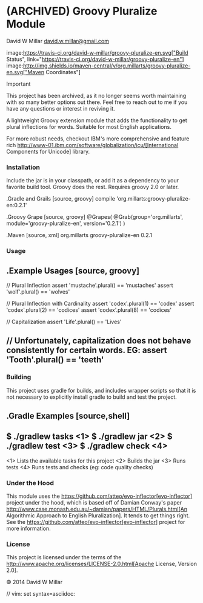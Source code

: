 # (ARCHIVED) Groovy Pluralize Module
David W Millar <david.w.millar@gmail.com>


image:https://travis-ci.org/david-w-millar/groovy-pluralize-en.svg["Build Status", link="https://travis-ci.org/david-w-millar/groovy-pluralize-en"]
image:http://img.shields.io/maven-central/v/org.millarts/groovy-pluralize-en.svg["Maven Coordinates"]


> [!IMPORTANT]
> This project has been archived, as it no longer seems worth maintaining with so many better options out there. Feel free to reach out to me if you have any questions or interest in reviving it.


A lightweight Groovy extension module that adds the functionality
to get plural inflections for words. Suitable for most English applications.

For more robust needs, checkout IBM's more comprehensive and feature rich
http://www-01.ibm.com/software/globalization/icu/[International Components for Unicode] library.

### Installation

Include the jar is in your classpath, or add it as a dependency to your favorite build tool.
Groovy does the rest.
Requires groovy 2.0 or later.


.Gradle and Grails
[source, groovy]
compile 'org.millarts:groovy-pluralize-en:0.2.1'

.Groovy Grape
[source, groovy]
@Grapes(
  @Grab(group='org.millarts', module='groovy-pluralize-en', version='0.2.1')
)

.Maven
[source, xml]
<dependency>
  <groupId>org.millarts</groupId>
  <artifactId>groovy-pluralize-en</artifactId>
  <version>0.2.1</version>
</dependency>

### Usage

.Example Usages
[source, groovy]
----
// Plural Inflection
assert 'mustache'.plural() == 'mustaches'
assert 'wolf'.plural()     == 'wolves'

// Plural Inflection with Cardinality
assert 'codex'.plural(1) == 'codex'
assert 'codex'.plural(2) == 'codices'
assert 'codex'.plural(8) == 'codices'

// Capitalization
assert 'Life'.plural() == 'Lives'

// Unfortunately, capitalization does not behave consistently for certain words. EG:
assert 'Tooth'.plural() == 'teeth'
----


### Building

This project uses gradle for builds, and includes wrapper scripts
so that it is not necessary to explicitly install gradle to build and test the project.

.Gradle Examples
[source,shell]
----
$ ./gradlew tasks   <1>
$ ./gradlew jar     <2>
$ ./gradlew test    <3>
$ ./gradlew check   <4>
----
<1> Lists the available tasks for this project
<2> Builds the jar
<3> Runs tests
<4> Runs tests and checks (eg: code quality checks)

### Under the Hood

This module uses the https://github.com/atteo/evo-inflector[evo-inflector] project
under the hood, which is based off of Damian Conway's paper
http://www.csse.monash.edu.au/~damian/papers/HTML/Plurals.html[An Algorithmic Approach to English Pluralization].
It tends to get things right. See the https://github.com/atteo/evo-inflector[evo-inflector] project for more information.


### License

This project is licensed under the terms of the
http://www.apache.org/licenses/LICENSE-2.0.html[Apache License, Version 2.0].

&copy; 2014 David W Millar

// vim: set syntax=asciidoc:
